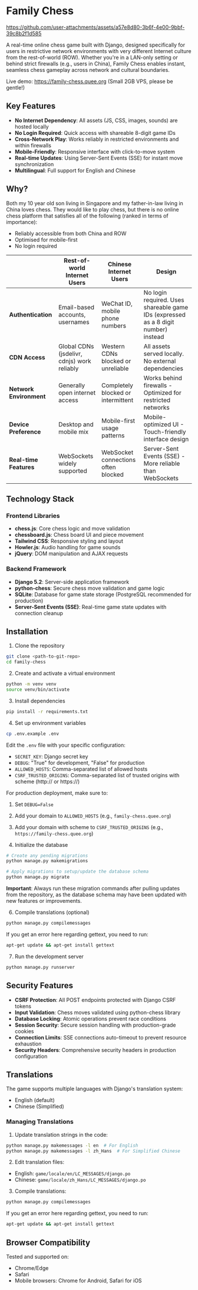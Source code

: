 # Family Chess

https://github.com/user-attachments/assets/a57e8d80-3b6f-4e00-9bbf-39c8b2f1d585

A real-time online chess game built with Django, designed specifically for users in restrictive network environments with very different Internet culture from the rest-of-world (ROW). Whether you're in a LAN-only setting or behind strict firewalls (e.g., users in China), Family Chess enables instant, seamless chess gameplay across network and cultural boundaries.

Live demo: https://family-chess.quee.org (Small 2GB VPS, please be gentle!)

## Key Features

- **No Internet Dependency**: All assets (JS, CSS, images, sounds) are hosted locally
- **No Login Required**: Quick access with shareable 8-digit game IDs
- **Cross-Network Play**: Works reliably in restricted environments and within firewalls
- **Mobile-Friendly**: Responsive interface with click-to-move system
- **Real-time Updates**: Using Server-Sent Events (SSE) for instant move synchronization
- **Multilingual**: Full support for English and Chinese

## Why?

Both my 10 year old son living in Singapore and my father-in-law living in China loves chess. They would like to play chess, but there is no online chess platform that satisfies all of the following (ranked in terms of importance):

* Reliably accessible from both China and ROW
* Optimised for mobile-first
* No login required

|  | Rest-of-world Internet Users | Chinese Internet Users | Design |
|--------|------------------------|-------------------------|---------------|
| **Authentication** | Email-based accounts, usernames | WeChat ID, mobile phone numbers | No login required. Uses shareable game IDs (expressed as a 8 digit number) instead |
| **CDN Access** | Global CDNs (jsdelivr, cdnjs) work reliably | Western CDNs blocked or unreliable | All assets served locally. No external dependencies |
| **Network Environment** | Generally open internet access | Completely blocked or intermittent | Works behind firewalls - Optimized for restricted networks |
| **Device Preference** | Desktop and mobile mix | Mobile-first usage patterns | Mobile-optimized UI - Touch-friendly interface design |
| **Real-time Features** | WebSockets widely supported | WebSocket connections often blocked | Server-Sent Events (SSE) - More reliable than WebSockets |

## Technology Stack

### Frontend Libraries
- **chess.js**: Core chess logic and move validation
- **chessboard.js**: Chess board UI and piece movement
- **Tailwind CSS**: Responsive styling and layout
- **Howler.js**: Audio handling for game sounds
- **jQuery**: DOM manipulation and AJAX requests

### Backend Framework
- **Django 5.2**: Server-side application framework
- **python-chess**: Secure chess move validation and game logic
- **SQLite**: Database for game state storage (PostgreSQL recommended for production)
- **Server-Sent Events (SSE)**: Real-time game state updates with connection cleanup

## Installation

1. Clone the repository
```bash
git clone <path-to-git-repo>
cd family-chess
```

2. Create and activate a virtual environment
```bash
python -m venv venv
source venv/bin/activate
```

3. Install dependencies
```bash
pip install -r requirements.txt
```

4. Set up environment variables
```bash
cp .env.example .env
```
Edit the `.env` file with your specific configuration:
- `SECRET_KEY`: Django secret key
- `DEBUG`: "True" for development, "False" for production
- `ALLOWED_HOSTS`: Comma-separated list of allowed hosts
- `CSRF_TRUSTED_ORIGINS`: Comma-separated list of trusted origins with scheme (http:// or https://)

For production deployment, make sure to:
1. Set `DEBUG=False`
2. Add your domain to `ALLOWED_HOSTS` (e.g., `family-chess.quee.org`)
3. Add your domain with scheme to `CSRF_TRUSTED_ORIGINS` (e.g., `https://family-chess.quee.org`)

5. Initialize the database
```bash
# Create any pending migrations
python manage.py makemigrations

# Apply migrations to setup/update the database schema
python manage.py migrate
```

**Important**: Always run these migration commands after pulling updates from the repository, as the database schema may have been updated with new features or improvements.

6. Compile translations (optional)
```bash
python manage.py compilemessages
```

If you get an error here regarding gettext, you need to run:

```bash
apt-get update && apt-get install gettext
```

7. Run the development server
```bash
python manage.py runserver
```

## Security Features

- **CSRF Protection**: All POST endpoints protected with Django CSRF tokens
- **Input Validation**: Chess moves validated using python-chess library
- **Database Locking**: Atomic operations prevent race conditions
- **Session Security**: Secure session handling with production-grade cookies
- **Connection Limits**: SSE connections auto-timeout to prevent resource exhaustion
- **Security Headers**: Comprehensive security headers in production configuration

## Translations

The game supports multiple languages with Django's translation system:
- English (default)
- Chinese (Simplified)

### Managing Translations

1. Update translation strings in the code:
```bash
python manage.py makemessages -l en  # For English
python manage.py makemessages -l zh_Hans  # For Simplified Chinese
```

2. Edit translation files:
- English: `game/locale/en/LC_MESSAGES/django.po`
- Chinese: `game/locale/zh_Hans/LC_MESSAGES/django.po`

3. Compile translations:
```bash
python manage.py compilemessages
```

If you get an error here regarding gettext, you need to run:

```bash
apt-get update && apt-get install gettext
```

## Browser Compatibility

Tested and supported on:
- Chrome/Edge
- Safari
- Mobile browsers: Chrome for Android, Safari for iOS
